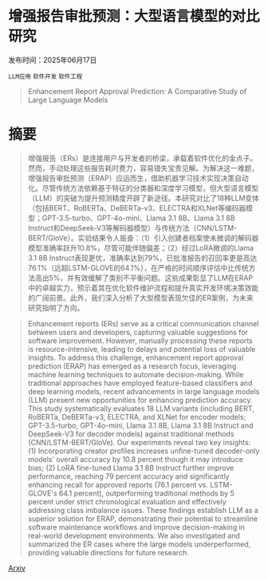 # 增强报告审批预测：大型语言模型的对比研究

发布时间：2025年06月17日

`LLM应用` `软件开发` `软件工程`

> Enhancement Report Approval Prediction: A Comparative Study of Large Language Models

# 摘要

> 增强报告（ERs）是连接用户与开发者的桥梁，承载着软件优化的金点子。然而，手动处理这些报告耗时费力，容易错失宝贵见解。为解决这一难题，增强报告审批预测（ERAP）应运而生，借助机器学习技术实现决策自动化。尽管传统方法依赖基于特征的分类器和深度学习模型，但大型语言模型（LLM）的突破为提升预测精度开辟了新途径。本研究对比了18种LLM变体（包括BERT、RoBERTa、DeBERTa-v3、ELECTRA和XLNet等编码器模型；GPT-3.5-turbo、GPT-4o-mini、Llama 3.1 8B、Llama 3.1 8B Instruct和DeepSeek-V3等解码器模型）与传统方法（CNN/LSTM-BERT/GloVe）。实验结果令人振奋：（1）引入创建者档案使未微调的解码器模型准确率跃升10.8%，尽管可能伴随偏差；（2）经过LoRA微调的Llama 3.1 8B Instruct表现更优，准确率达到79%，已批准报告的召回率更是高达76.1%（远超LSTM-GLOVE的64.1%），在严格的时间顺序评估中比传统方法高出5%，并有效缓解了类别不平衡问题。这些成果彰显了LLM在ERAP中的卓越实力，预示着其在优化软件维护流程和提升真实开发环境决策效能的广阔前景。此外，我们深入分析了大型模型表现欠佳的ER案例，为未来研究指明了方向。

> Enhancement reports (ERs) serve as a critical communication channel between users and developers, capturing valuable suggestions for software improvement. However, manually processing these reports is resource-intensive, leading to delays and potential loss of valuable insights. To address this challenge, enhancement report approval prediction (ERAP) has emerged as a research focus, leveraging machine learning techniques to automate decision-making. While traditional approaches have employed feature-based classifiers and deep learning models, recent advancements in large language models (LLM) present new opportunities for enhancing prediction accuracy. This study systematically evaluates 18 LLM variants (including BERT, RoBERTa, DeBERTa-v3, ELECTRA, and XLNet for encoder models; GPT-3.5-turbo, GPT-4o-mini, Llama 3.1 8B, Llama 3.1 8B Instruct and DeepSeek-V3 for decoder models) against traditional methods (CNN/LSTM-BERT/GloVe). Our experiments reveal two key insights: (1) Incorporating creator profiles increases unfine-tuned decoder-only models' overall accuracy by 10.8 percent though it may introduce bias; (2) LoRA fine-tuned Llama 3.1 8B Instruct further improve performance, reaching 79 percent accuracy and significantly enhancing recall for approved reports (76.1 percent vs. LSTM-GLOVE's 64.1 percent), outperforming traditional methods by 5 percent under strict chronological evaluation and effectively addressing class imbalance issues. These findings establish LLM as a superior solution for ERAP, demonstrating their potential to streamline software maintenance workflows and improve decision-making in real-world development environments. We also investigated and summarized the ER cases where the large models underperformed, providing valuable directions for future research.

[Arxiv](https://arxiv.org/abs/2506.15098)